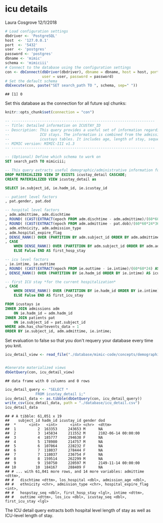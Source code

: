 icu details
================
Laura Cosgrove
12/1/2018

``` r
# Load configuration settings
dbdriver <- 'PostgreSQL'
host  <- '127.0.0.1'
port  <- '5432'
user  <- 'postgres'
password <- 'postgres'
dbname <- 'mimic'
schema <- 'mimiciii'
# Connect to the database using the configuration settings
con <- dbConnect(dbDriver(dbdriver), dbname = dbname, host = host, port = port, 
                 user = user, password = password)
# Set the default schema
dbExecute(con, paste("SET search_path TO ", schema, sep=" "))
```

    ## [1] 0

Set this database as the connection for all future sql chunks:

``` r
knitr::opts_chunk$set(connection = "con")
```

``` sql
-- ------------------------------------------------------------------
-- Title: Detailed information on ICUSTAY_ID
-- Description: This query provides a useful set of information regarding patient
--              ICU stays. The information is combined from the admissions, patients, and
--              icustays tables. It includes age, length of stay, sequence, and expiry flags.
-- MIMIC version: MIMIC-III v1.3
-- ------------------------------------------------------------------

-- (Optional) Define which schema to work on
SET search_path TO mimiciii;

-- This query extracts useful demographic/administrative information for patient ICU stays
DROP MATERIALIZED VIEW IF EXISTS icustay_detail CASCADE;
CREATE MATERIALIZED VIEW icustay_detail as

SELECT ie.subject_id, ie.hadm_id, ie.icustay_id

-- patient level factors
, pat.gender, pat.dod

-- hospital level factors
, adm.admittime, adm.dischtime
, ROUND( (CAST(EXTRACT(epoch FROM adm.dischtime - adm.admittime)/(60*60*24) AS numeric)), 4) AS los_hospital
, ROUND( (CAST(EXTRACT(epoch FROM adm.admittime - pat.dob)/(60*60*24*365.242) AS numeric)), 4) AS admission_age
, adm.ethnicity, adm.admission_type
, adm.hospital_expire_flag
, DENSE_RANK() OVER (PARTITION BY adm.subject_id ORDER BY adm.admittime) AS hospstay_seq
, CASE
    WHEN DENSE_RANK() OVER (PARTITION BY adm.subject_id ORDER BY adm.admittime) = 1 THEN True
    ELSE False END AS first_hosp_stay

-- icu level factors
, ie.intime, ie.outtime
, ROUND( (CAST(EXTRACT(epoch FROM ie.outtime - ie.intime)/(60*60*24) AS numeric)), 4) AS los_icu
, DENSE_RANK() OVER (PARTITION BY ie.hadm_id ORDER BY ie.intime) AS icustay_seq

-- first ICU stay *for the current hospitalization*
, CASE
    WHEN DENSE_RANK() OVER (PARTITION BY ie.hadm_id ORDER BY ie.intime) = 1 THEN True
    ELSE False END AS first_icu_stay

FROM icustays ie
INNER JOIN admissions adm
    ON ie.hadm_id = adm.hadm_id
INNER JOIN patients pat
    ON ie.subject_id = pat.subject_id
WHERE adm.has_chartevents_data = 1
ORDER BY ie.subject_id, adm.admittime, ie.intime;
```

Set evaluation to false so that you don't requery your database every time you knit.

``` r
icu_detail_view <- read_file("./database/mimic-code/concepts/demographics/icustay-detail.sql")


#Generate materialized views
dbGetQuery(con, icu_detail_view)
```

    ## data frame with 0 columns and 0 rows

``` r
icu_detail_query <- "SELECT *
              FROM icustay_detail i;"
icu_detail_data <- as.tibble(dbGetQuery(con, icu_detail_query))
write_csv(icu_detail_data, path = "./database/icu_detail.csv")
icu_detail_data
```

    ## # A tibble: 61,051 x 19
    ##    subject_id hadm_id icustay_id gender dod                
    ##  *      <int>   <int>      <int> <chr>  <dttm>             
    ##  1          2  163353     243653 M      NA                 
    ##  2          3  145834     211552 M      2102-06-14 00:00:00
    ##  3          4  185777     294638 F      NA                 
    ##  4          5  178980     214757 M      NA                 
    ##  5          6  107064     228232 F      NA                 
    ##  6          7  118037     278444 F      NA                 
    ##  7          7  118037     236754 F      NA                 
    ##  8          8  159514     262299 M      NA                 
    ##  9          9  150750     220597 M      2149-11-14 00:00:00
    ## 10         10  184167     288409 F      NA                 
    ## # ... with 61,041 more rows, and 14 more variables: admittime <dttm>,
    ## #   dischtime <dttm>, los_hospital <dbl>, admission_age <dbl>,
    ## #   ethnicity <chr>, admission_type <chr>, hospital_expire_flag <int>,
    ## #   hospstay_seq <dbl>, first_hosp_stay <lgl>, intime <dttm>,
    ## #   outtime <dttm>, los_icu <dbl>, icustay_seq <dbl>, first_icu_stay <lgl>

The ICU detail query extracts both hospital level length of stay as well as ICU-level length of stay.
